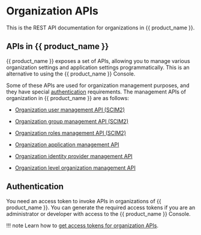 # Organization APIs

This is the REST API documentation for organizations in {{ product_name }}.

## APIs in {{ product_name }}

{{ product_name }} exposes a set of APIs, allowing you to manage various organization settings and application settings programmatically. This is an alternative to using the {{ product_name }} Console.

Some of these APIs are used for organization management purposes, and they have special [authentication](#authentication) requirements. The management APIs of organization in {{ product_name }} are as follows:

- [Organization user management API (SCIM2)]({{base_path}}/apis/organization-apis/org-user-mgt/)

- [Organization group management API (SCIM2)]({{base_path}}/apis/organization-apis/org-group-mgt/)

- [Organization roles management API (SCIM2)]({{base_path}}/apis/organization-apis/org-role-mgt/)

- [Organization application management API]({{base_path}}/apis/organization-apis/org-application-mgt/)

- [Organization identity provider management API]({{base_path}}/apis/organization-apis/org-idp-mgt/)

- [Organization level organization management API]({{base_path}}/apis/organization-apis/org-organization-mgt/)

## Authentication

You need an access token to invoke APIs in organizations of {{ product_name }}. You can generate the required access tokens if you are an administrator or developer with access to the {{ product_name }} Console.

!!! note
    Learn how to [get access tokens for organization APIs]({{base_path}}/apis/organization-apis/authentication/).
